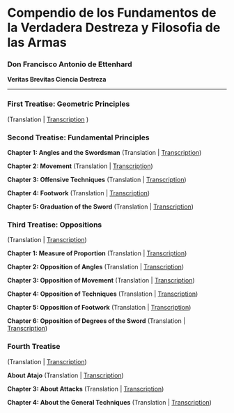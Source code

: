 # Compendio de los Fundamentos de la Verdadera Destreza y Filosofia de las Armas
### Don Francisco Antonio de Ettenhard
**Veritas Brevitas Ciencia Destreza**

***

### First Treatise: Geometric Principles
(Translation | [Transcription](Tratado%20Primero.md) )

### Second Treatise: Fundamental Principles
**Chapter 1: Angles and the Swordsman**
(Translation | [Transcription](Tratado%20Segundo%20Capitulo%20I.md)) 

**Chapter 2: Movement**
(Translation | [Transcription](Tratado%20Segundo%20Capitulo%20II.md))

**Chapter 3: Offensive Techniques**
(Translation | [Transcription](Tratado%20Segundo%20Capitulo%20III.md))

**Chapter 4: Footwork**
(Translation | [Transcription](Tratado%20Segundo%20Capitulo%20IIII.md))

**Chapter 5: Graduation of the Sword**
(Translation | [Transcription](Tratado%20Segundo%20Capitulo%20V.md))

### Third Treatise: Oppositions
(Translation | [Transcription](Tratado%20Tercero.md))

**Chapter 1: Measure of Proportion**
(Translation | [Transcription](Tratado%20Tercero%20Capitulo%20I.md))

**Chapter 2: Opposition of Angles**
(Translation | [Transcription](Tratado%20Tercero%20Capitulo%20II.md))

**Chapter 3: Opposition of Movement**
(Translation | [Transcription](Tratado%20Tercero%20Capitulo%20III.md))

**Chapter 4: Opposition of Techniques**
(Translation | [Transcription](Tratado%20Tercero%20Capitulo%20IIII.md))

**Chapter 5: Opposition of Footwork**
(Translation | [Transcription](Tratado%20Tercero%20Capitulo%20V.md))

**Chapter 6: Opposition of Degrees of the Sword**
(Translation | [Transcription](Tratado%20Tercero%20Capitulo%20VI.md))


### Fourth Treatise
(Translation | [Transcription](Tratado%20Quarto.md))

**About Atajo**
(Translation | [Transcription](Tratado%20Quarto%20Del%20Atajo.md))

**Chapter 3: About Attacks**
(Translation | [Transcription](Tratado%20Quarto%20De%20Los%20Acometimientos.md))

**Chapter 4: About the General Techniques**
(Translation | [Transcription](Tratado%20Quarto%20De%20Las%20Tretas%20Generales.md)) 